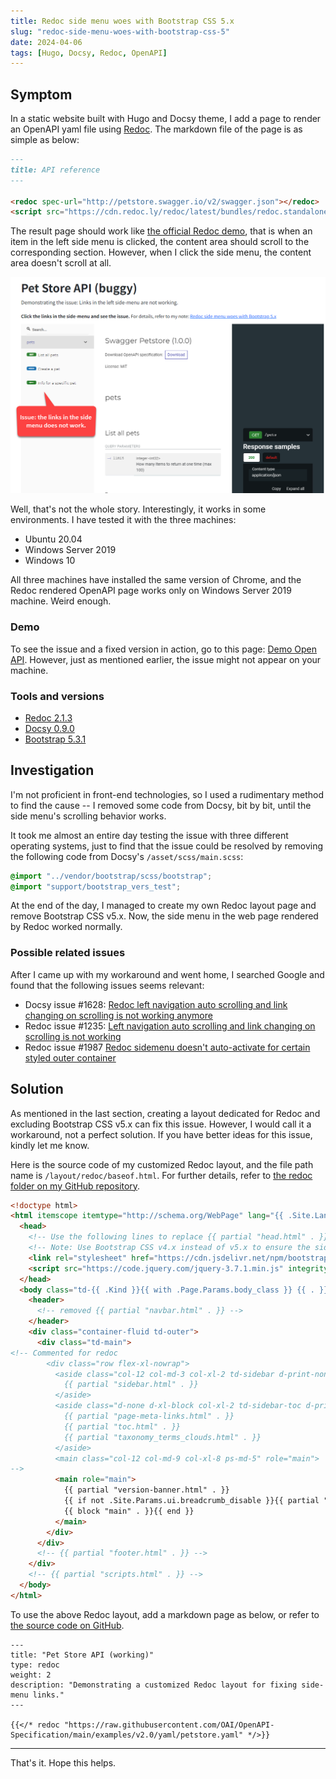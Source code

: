 ```yaml
---
title: Redoc side menu woes with Bootstrap CSS 5.x
slug: "redoc-side-menu-woes-with-bootstrap-css-5"
date: 2024-04-06
tags: [Hugo, Docsy, Redoc, OpenAPI]
---
```


## Symptom

In a static website built with Hugo and Docsy theme, I add a page to render an OpenAPI yaml file using [Redoc](https://redocly.com/docs/redoc/). The markdown file of the page is as simple as below:

```markdown
---
title: API reference
---

<redoc spec-url="http://petstore.swagger.io/v2/swagger.json"></redoc>
<script src="https://cdn.redoc.ly/redoc/latest/bundles/redoc.standalone.js"> </script>
```

The result page should work like [the official Redoc demo](https://redocly.github.io/redoc/), that is when an item in the left side menu is clicked, the content area should scroll to the corresponding section. However, when I click the side menu, the content area doesn't scroll at all.

![](images/redoc-sidemenu-issue.png)

Well, that's not the whole story. Interestingly, it works in some environments. I have tested it with the three machines:

- Ubuntu 20.04
- Windows Server 2019
- Windows 10

All three machines have installed the same version of Chrome, and the Redoc rendered OpenAPI page works only on Windows Server 2019 machine. Weird enough.

### Demo

To see the issue and a fixed version in action, go to this page: [Demo Open API](/docs/demo). However, just as mentioned earlier, the issue might not appear on your machine.

### Tools and versions

- [Redoc 2.1.3](https://github.com/Redocly/redoc)
- [Docsy 0.9.0](https://github.com/google/docsy)
- [Bootstrap 5.3.1](https://github.com/twbs/bootstrap)

## Investigation

I'm not proficient in front-end technologies, so I used a rudimentary method to find the cause -- I removed some code from Docsy, bit by bit, until the side menu's scrolling behavior works.

It took me almost an entire day testing the issue with three different operating systems, just to find that the issue could be resolved by removing the following code from Docsy's `/asset/scss/main.scss`:

```scss
@import "../vendor/bootstrap/scss/bootstrap";
@import "support/bootstrap_vers_test";
```

At the end of the day, I managed to create my own Redoc layout page and remove Bootstrap CSS v5.x. Now, the side menu in the web page rendered by Redoc worked normally.

### Possible related issues

After I came up with my workaround and went home, I searched Google and found that the following issues seems relevant:

- Docsy issue #1628: [Redoc left navigation auto scrolling and link changing on scrolling is not working anymore](https://github.com/google/docsy/issues/1628)
- Redoc issue #1235: [Left navigation auto scrolling and link changing on scrolling is not working](https://github.com/Redocly/redoc/issues/1235)
- Redoc issue #1987 [Redoc sidemenu doesn't auto-activate for certain styled outer container](https://github.com/Redocly/redoc/issues/1987)

## Solution

As mentioned in the last section, creating a layout dedicated for Redoc and excluding Bootstrap CSS v5.x can fix this issue. However, I would call it a workaround, not a perfect solution. If you have better ideas for this issue, kindly let me know.

Here is the source code of my customized Redoc layout, and the file path name is `/layout/redoc/baseof.html`. For further details, refer to [the redoc folder on my GitHub repository](https://github.com/huanlin/huanlin.github.io/tree/redoc-woes-with-bootstrap-css-5.x/layouts/redoc).

```html
<!doctype html>
<html itemscope itemtype="http://schema.org/WebPage" lang="{{ .Site.Language.Lang }}" class="no-js">
  <head>
    <!-- Use the following lines to replace {{ partial "head.html" . }} -->        
    <!-- Note: Use Bootstrap CSS v4.x instead of v5.x to ensure the side-menu links work as expected. -->
    <link rel="stylesheet" href="https://cdn.jsdelivr.net/npm/bootstrap@4.6.2/dist/css/bootstrap.min.css" integrity="sha384-xOolHFLEh07PJGoPkLv1IbcEPTNtaed2xpHsD9ESMhqIYd0nLMwNLD69Npy4HI+N" crossorigin="anonymous">
    <script src="https://code.jquery.com/jquery-3.7.1.min.js" integrity="sha256-/JqT3SQfawRcv/BIHPThkBvs0OEvtFFmqPF/lYI/Cxo=" crossorigin="anonymous"></script>
  </head>
  <body class="td-{{ .Kind }}{{ with .Page.Params.body_class }} {{ . }}{{ end }}">
    <header>
      <!-- removed {{ partial "navbar.html" . }} -->
    </header>
    <div class="container-fluid td-outer">
      <div class="td-main">
<!-- Commented for redoc
        <div class="row flex-xl-nowrap">
          <aside class="col-12 col-md-3 col-xl-2 td-sidebar d-print-none">
            {{ partial "sidebar.html" . }}
          </aside>
          <aside class="d-none d-xl-block col-xl-2 td-sidebar-toc d-print-none">
            {{ partial "page-meta-links.html" . }}
            {{ partial "toc.html" . }}
            {{ partial "taxonomy_terms_clouds.html" . }}
          </aside>
          <main class="col-12 col-md-9 col-xl-8 ps-md-5" role="main">          
-->          
          <main role="main">          
            {{ partial "version-banner.html" . }}
            {{ if not .Site.Params.ui.breadcrumb_disable }}{{ partial "breadcrumb.html" . }}{{ end }}
            {{ block "main" . }}{{ end }}
          </main>
        </div>
      </div>
      <!-- {{ partial "footer.html" . }} -->
    </div>
    <!-- {{ partial "scripts.html" . }} -->
  </body>
</html>
```

To use the above Redoc layout, add a markdown page as below, or refer to [the source code on GitHub](https://github.com/huanlin/huanlin.github.io/blob/redoc-woes-with-bootstrap-css-5.x/content/en/docs/demo/redoc-fixed.md?plain=1).

```text
---
title: "Pet Store API (working)"
type: redoc
weight: 2
description: "Demonstrating a customized Redoc layout for fixing side-menu links." 
---

{{</* redoc "https://raw.githubusercontent.com/OAI/OpenAPI-Specification/main/examples/v2.0/yaml/petstore.yaml" */>}}
```

---

That's it. Hope this helps.
